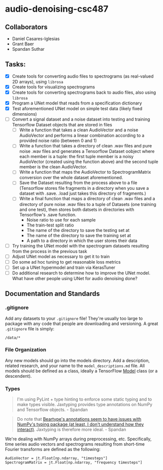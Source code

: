 # audio-denoising-csc487
## Collaborators

- Daniel Casares-Iglesias
- Grant Baer
- Spandan Suthar

## Tasks: 

- [X] Create tools for converting audio files to spectrograms (as real-valued 2D arrays), using `librosa`
- [X] Create tools for visualizing spectrograms 
- [X] Create tools for converting spectrograms back to audio files, also using `librosa`
- [X] Program a UNet model that reads from a specification dictionary
- [X] Test aforementioned UNet model on simple test data (likely fixed dimensions)
- [ ] Convert a signal dataset and a noise dataset into testing and training Tensorflow Dataset objects that are stored in files
    - [ ] Write a function that takes a clean AudioVector and a noise AudioVector and performs a linear combination according to a provided noise ratio (between 0 and 1)
    - [ ] Write a function that takes a directory of clean .wav files and pure noise .wav files and generates a Tensorflow Dataset oobject where each member is a tuple: the first tuple member is a noisy AudioVector (created using the function above) and the second tuple member is the clean AudioVector.
    - [ ] Write a function that maps the AudioVector to SpectrogramMatrix conversion over the whole dataset aforementioned.
    - [ ] Save the Dataset resulting from the process above to a file (Tensorflow stores file fragments in a directory when you save a dataset with .save. .load just takes this directory of fragments.)
    - [ ] Write a final function that maps a directory of clean .wav files and a directory of pure noise .wav files to a tuple of Datasets (one training and one test), then stores both datsets in directories with Tensorflow's .save function.
        - Noise ratio to use for each sample
        - The train-test split ratio
        - The name of the directory to save the testing set at
        - The name of the directory to save the training set at
        - A path to a directory in which the user stores their data
- [ ] Try training the UNet model with the spectrogram datasets resulting from the process in the previous task
- [ ] Adjust UNet model as necessary to get it to train
- [ ] Do some ad hoc tuning to get reasonable loss metrics
- [ ] Set up a UNet hypermodel and train via KerasTuner
- [ ] Do additional research to determine how to improve the UNet model. What have other people using UNet for audio denoising done?

## Documentation and Standards

### .gitignore
Add any datasets to your `.gitignore` file! They're usually too large to package with any code that people are downloading and versioning. A great `.gitignore` file is simply:

```
/data/*
```

### File Organization
Any new models should go into the models directory. Add a description, related research, and your name to the `model_descriptions.md` file. All models should be defined as a class, ideally a TensorFlow [Model](https://www.tensorflow.org/guide/keras/making_new_layers_and_models_via_subclassing) class (or a descendent).

### Types
> I'm using PyLint + type hinting to enforce some static typing and to make types visible. Jaxtyping provides type annotations on NumPy and Tensorflow objects. - Spandan 

> Do note that [Beartype's annotations seem to have issues with NumPy's typing package (at least, I don't understand how they interact)](https://github.com/beartype/beartype/issues/334). Jaxtyping is therefore more ideal. - Spandan 

We're dealing with NumPy arrays during preprocessing, etc. Specifically, time series audio vectors and spectrograms resulting from short-time Fourier transforms are defined as the following:

```python3 
AudioVector = jt.Float[np.ndarray, "timesteps"]
SpectrogramMatrix = jt.Float[np.ndarray, "frequency timesteps"]
```

